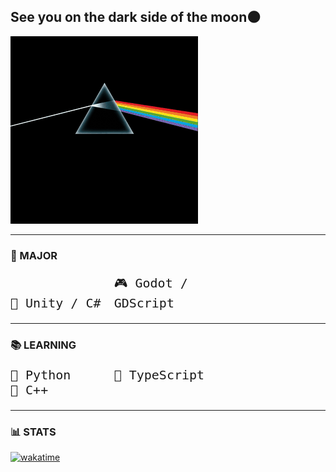 ## See you on the dark side of the moon🌑

<img src="assets/moon.gif" alt="The Dark Side of the Moon" width="300"/>

---

### 🎯 MAJOR

<p align="left" style="font-size: 20px;">
  <code style="display: inline-block; width: 160px; font-size: 20px;">🧠 Unity / C# </code>
  <code style="display: inline-block; width: 200px; font-size: 20px;">🎮 Godot / GDScript </code>
</p>

---

### 📚 LEARNING

<p align="left" style="font-size: 20px;">
  <code style="display: inline-block; width: 160px; font-size: 20px;">🐍 Python </code>
  <code style="display: inline-block; width: 200px; font-size: 20px;">📜 TypeScript </code>
  <code style="display: inline-block; width: 160px; font-size: 20px;">🧩 C++ </code>
</p>

---

### 📊 STATS  
[![wakatime](https://wakatime.com/badge/user/b1e84d73-c8de-4965-89c1-601e6b64650e.svg)](https://wakatime.com/@b1e84d73-c8de-4965-89c1-601e6b64650e)

